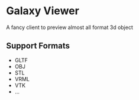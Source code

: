 # Galaxy Viewer

A fancy client to preview almost all format 3d object

## Support Formats

- GLTF
- OBJ
- STL
- VRML
- VTK
- ...
